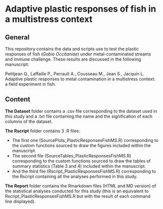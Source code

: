 # Adaptive plastic responses of fish in a multistress context
## General
This repository contains the data and scripts use to test the plastic responses of fish (_Gobio Occitaniae_) under metal-contaminated streams and immune challenge. These results are discussed in the following manuscript: 

Petitjean Q., Laffaille P., Perrault A., Cousseau M., Jean S., Jacquin L. Adaptive plastic responses to metal contamination in a multistress context: a field experiment in fish.

## Content

**The Dataset** folder contains a .csv file corresponding to the dataset used in this study and a .txt file containing the name and the signification of each columns of the dataset.

**The Rscript** folder contains 3 .R files:
- The first one (SourcePlots_PlasticResponsesFishMS.R) corresponding to the custom functions sourced to draw the figures included within the manuscript. 
- The second file (SourceTables_PlasticResponsesFishMS.R) corresponding to the custom functions sourced to draw the tables of summary statistics (Table 3 and 4) included within the manuscript. 
- And the third file (Rscript_PlasticResponsesFishMS.R) corresponding to the Rscript containing all the analyses performed in this study.

**The Report** folder contains the Rmarkdown files (HTML and MD version) of the statistical analyses conducted for this study (this is an equivalent to Rscript_PlasticResponsesFishMS.R but with the result of each command line displayed).
